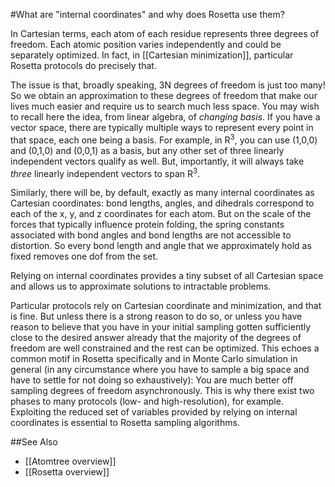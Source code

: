 #What are "internal coordinates" and why does Rosetta use them?

In Cartesian terms, each atom of each residue represents three degrees of freedom.
Each atomic position varies independently and could be separately optimized.
In fact, in [[Cartesian minimization]], particular Rosetta protocols do precisely that.

The issue is that, broadly speaking, 3N degrees of freedom is just too many!
So we obtain an approximation to these degrees of freedom that make our lives much easier and require us to search much less space.
You may wish to recall here the idea, from linear algebra, of _changing basis_.
If you have a vector space, there are typically multiple ways to represent every point in that space, each one being a basis.
For example, in R<sup>3</sup>, you can use (1,0,0) and (0,1,0) and (0,0,1) as a basis, but any other set of three linearly independent vectors qualify as well.
But, importantly, it will always take _three_ linearly independent vectors to span R<sup>3</sup>.

Similarly, there will be, by default, exactly as many internal coordinates as Cartesian coordinates: bond lengths, angles, and dihedrals correspond to each of the x, y, and z coordinates for each atom.
But on the scale of the forces that typically influence protein folding, the spring constants associated with bond angles and bond lengths are not accessible to distortion.
So every bond length and angle that we approximately hold as fixed removes one dof from the set.

Relying on internal coordinates provides a tiny subset of all Cartesian space and allows us to approximate solutions to intractable problems.

Particular protocols rely on Cartesian coordinate and minimization, and that is fine. But unless there is a strong reason to do so, or unless you have reason to believe that you have in your initial sampling gotten sufficiently close to the desired answer already that the majority of the degrees of freedom are well constrained and the rest can be optimized.
This echoes a common motif in Rosetta specifically and in Monte Carlo simulation in general (in any circumstance where you have to sample a big space and have to settle for not doing so exhaustively):
You are much better off sampling degrees of freedom asynchronously.
This is why there exist two phases to many protocols (low- and high-resolution), for example.
Exploiting the reduced set of variables provided by relying on internal coordinates is essential to Rosetta sampling algorithms.


##See Also

* [[Atomtree overview]]
* [[Rosetta overview]]